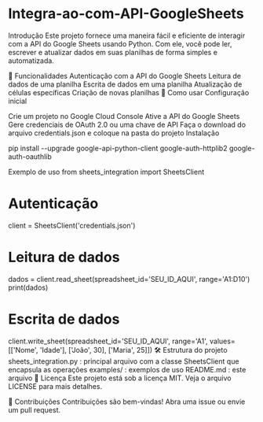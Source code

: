 # Integra-ao-com-API-GoogleSheets
Introdução
Este projeto fornece uma maneira fácil e eficiente de interagir com a API do Google Sheets usando Python. Com ele, você pode ler, escrever e atualizar dados em suas planilhas de forma simples e automatizada.

🔧 Funcionalidades
Autenticação com a API do Google Sheets
Leitura de dados de uma planilha
Escrita de dados em uma planilha
Atualização de células específicas
Criação de novas planilhas
📝 Como usar
Configuração inicial

Crie um projeto no Google Cloud Console
Ative a API do Google Sheets
Gere credenciais de OAuth 2.0 ou uma chave de API
Faça o download do arquivo
credentials.json
e coloque na pasta do projeto
Instalação

pip install --upgrade google-api-python-client google-auth-httplib2 google-auth-oauthlib

Exemplo de uso
from sheets_integration import SheetsClient

# Autenticação
client = SheetsClient('credentials.json')

# Leitura de dados
dados = client.read_sheet(spreadsheet_id='SEU_ID_AQUI', range='A1:D10')
print(dados)

# Escrita de dados
client.write_sheet(spreadsheet_id='SEU_ID_AQUI', range='A1', values=[['Nome', 'Idade'], ['João', 30], ['Maria', 25]])
🛠️ Estrutura do projeto
sheets_integration.py
: principal arquivo com a classe
SheetsClient
que encapsula as operações
examples/
: exemplos de uso
README.md
: este arquivo
📄 Licença
Este projeto está sob a licença MIT. Veja o arquivo LICENSE para mais detalhes.

🤝 Contribuições
Contribuições são bem-vindas! Abra uma issue ou envie um pull request.
